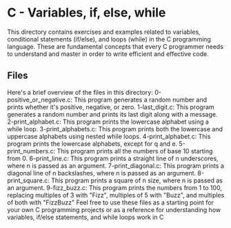 # C - Variables, if, else, while
This directory contains exercises and examples related to variables, conditional statements (if/else), and loops (while) in the C programming language. These are fundamental concepts that every C programmer needs to understand and master in order to write efficient and effective code.
## Files
Here's a brief overview of the files in this directory:
0-positive_or_negative.c: This program generates a random number and prints whether it's positive, negative, or zero.
1-last_digit.c: This program generates a random number and prints its last digit along with a message.
2-print_alphabet.c: This program prints the lowercase alphabet using a while loop.
3-print_alphabets.c: This program prints both the lowercase and uppercase alphabets using nested while loops.
4-print_alphabet.c: This program prints the lowercase alphabets, except for q and e.
5-print_numbers.c: This program prints all the numbers of base 10 starting from 0.
6-print_line.c: This program prints a straight line of n underscores, where n is passed as an argument.
7-print_diagonal.c: This program prints a diagonal line of n backslashes, where n is passed as an argument.
8-print_square.c: This program prints a square of n size, where n is passed as an argument.
9-fizz_buzz.c: This program prints the numbers from 1 to 100, replacing multiples of 3 with "Fizz", multiples of 5 with "Buzz", and multiples of both with "FizzBuzz"
Feel free to use these files as a starting point for your own C programming projects or as a reference for understanding how variables, if/else statements, and while loops work in C
